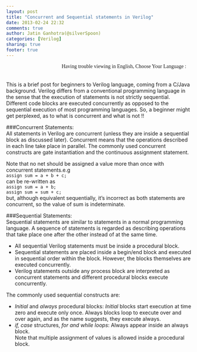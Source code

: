 ```yaml
---
layout: post
title: "Concurrent and Sequential statements in Verilog"
date: 2013-02-24 22:32
comments: true
author: Jatin Ganhotra(@silverSpoon)
categories: [Verilog]
sharing: true
footer: true
---
```


<link href='http://fonts.googleapis.com/css?family=Coming+Soon&subset=latin,latin-ext' rel='stylesheet' type='text/css'>

<div>
<span style="float:right;" id="google_translate_element"></span>
<span style="float:right; font-family: 'Coming Soon', cursive;">Having trouble viewing in English, Choose Your Language : &nbsp;&nbsp;&nbsp;</span>
</div>
<BR>&nbsp;<BR>

This is a brief post for beginners to Verilog language, coming from a C/Java background.
Verilog  differs from a conventional programming language in the sense that the execution of statements is not strictly sequential. Different code blocks are executed concurrently as opposed to the sequential execution of most programming languages. So, a beginner might get  perplexed, as to what is concurrent and what is not !!

###Concurrent Statements:  
All statements in Verilog are concurrent (unless they are inside a sequential block as discussed later). Concurrent means that the operations described in each line take place in parallel.
The commonly used concurrent constructs are gate instantiation and the continuous assignment statement.  

Note that no net should be assigned a value more than once with concurrent statements.e.g  
`assign sum = a + b + c;`  
can be re-written as  
`assign sum = a + b;`  
`assign sum = sum + c;`  
but, although equivalent sequentially, it’s incorrect as both statements are concurrent, so the value of sum is indeterminate.


###Sequential Statements:  
Sequential statements are similar to statements in a normal programming language. A sequence of statements is regarded as describing operations that take place one after the other instead of at the same time.

* All sequential Verilog statements must be inside a procedural block. 
* Sequential statements are placed inside a begin/end block and executed in sequential order within the block. However, the blocks themselves are executed concurrently.
* Verilog statements outside any process block are interpreted as concurrent statements and different procedural blocks execute concurrently.

The commonly used sequential constructs are:  
* _Initial_ and _always_ procedural blocks: _Initial_ blocks start execution at time zero and execute only once. Always blocks loop to execute over and over again, and as the name suggests, they execute always.  
* _if, case_ structures, _for and while loops_: Always appear inside an always block.  
Note that multiple assignment of values is allowed inside a procedural block. 
